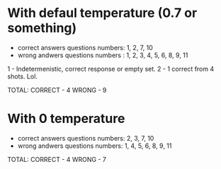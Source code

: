 # With defaul temperature (0.7 or something)
- correct answers questions numbers: 1, 2, 7, 10
- wrong andwers questions numbers : 1, 2, 3, 4, 5, 6, 8, 9, 11

1 - Indetermenistic, correct response or empty set.
2 - 1 correct from 4 shots. Lol.

TOTAL:
CORRECT - 4
WRONG - 9

# With 0 temperature
- correct answers questions numbers: 2, 3, 7, 10
- wrong andwers questions numbers: 1, 4, 5, 6, 8, 9, 11


TOTAL:
CORRECT - 4
WRONG - 7